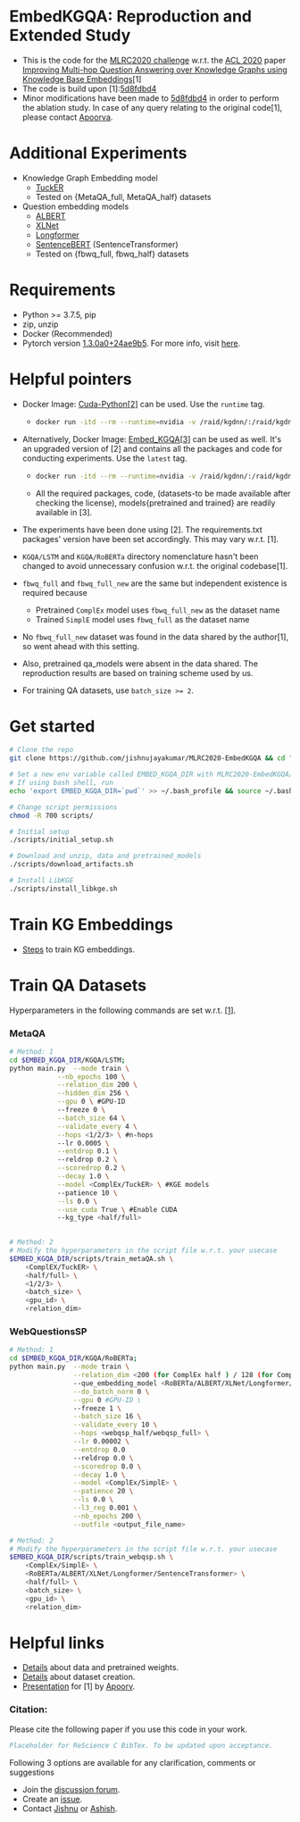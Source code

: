 # EmbedKGQA: Reproduction and Extended Study 
- This is the code for the [MLRC2020 challenge](https://paperswithcode.com/rc2020) w.r.t. the [ACL 2020](https://acl2020.org/) paper [Improving Multi-hop Question Answering over Knowledge Graphs using Knowledge Base Embeddings](https://malllabiisc.github.io/publications/papers/final_embedkgqa.pdf)[1]
- The code is build upon [1]:[5d8fdbd4](https://github.com/malllabiisc/EmbedKGQA/tree/5d8fdbd4be77fdcb2e67a0dc8a7115844606175a)
- Minor modifications have been made to [5d8fdbd4](https://github.com/malllabiisc/EmbedKGQA/tree/5d8fdbd4be77fdcb2e67a0dc8a7115844606175a) in order to perform the ablation study. In case of any query relating to the original code[1], please contact [Apoorva](https://apoorvumang.github.io/).
# Additional Experiments
- Knowledge Graph Embedding model
     - [TuckER](https://arxiv.org/abs/1901.09590)
     - Tested on {MetaQA_full, MetaQA_half} datasets 
- Question embedding models
    - [ALBERT](https://arxiv.org/abs/1909.11942)
    - [XLNet](https://arxiv.org/abs/1906.08237)
    - [Longformer](https://arxiv.org/abs/2004.05150)
    - [SentenceBERT](https://arxiv.org/abs/1908.10084) (SentenceTransformer)
    - Tested on {fbwq_full, fbwq_half} datasets 

# Requirements
- Python >= 3.7.5, pip
- zip, unzip
- Docker (Recommended)
- Pytorch version [1.3.0a0+24ae9b5](https://github.com/pytorch/pytorch/tree/24ae9b504094937fbc7c24012fbe5c601e024bcd). For more info, visit [here](https://docs.nvidia.com/deeplearning/frameworks/pytorch-release-notes/rel_19-10.html).

# Helpful pointers
- Docker Image: [Cuda-Python[2]](https://hub.docker.com/r/qts8n/cuda-python/) can be used. Use the `runtime` tag.
    - ```bash
      docker run -itd --rm --runtime=nvidia -v /raid/kgdnn/:/raid/kgdnn/ --name embedkgqa__4567 -e NVIDIA_VISIBLE_DEVICES=4,5,6,7  -p 7777:7777 qts8n/cuda-python:runtime
      ```
- Alternatively, Docker Image: [Embed_KGQA[3]](https://hub.docker.com/r/jishnup/embed_kgqa) can be used as well. It's an upgraded version of [2] and contains all the packages and code for conducting experiments. Use the `latest` tag.
    - ```bash
      docker run -itd --rm --runtime=nvidia -v /raid/kgdnn/:/raid/kgdnn/ --name embedkgqa__4567 -e NVIDIA_VISIBLE_DEVICES=4,5,6,7  -p 7777:7777 jishnup/embed_kgqa:latest
      ```
    - All the required packages, code, (datasets-to be made available after checking the license), models{pretrained and trained} are readily available in [3].
- The experiments have been done using [2]. The requirements.txt packages' version have been set accordingly. This may vary w.r.t. [1].
- `KGQA/LSTM` and `KGQA/RoBERTa` directory nomenclature hasn't been changed to avoid unnecessary confusion w.r.t. the original codebase[1].

- `fbwq_full` and `fbwq_full_new` are the same but independent existence is required because
    - Pretrained `ComplEx` model uses `fbwq_full_new` as the dataset name
    - Trained `SimplE` model uses `fbwq_full` as the dataset name
- No `fbwq_full_new` dataset was found in the data shared by the author[1], so went ahead with this setting.

- Also, pretrained qa_models were absent in the data shared. The reproduction results are based on training scheme used by us.

- For training QA datasets, use ```batch_size >= 2```. 

# Get started
```bash
# Clone the repo
git clone https://github.com/jishnujayakumar/MLRC2020-EmbedKGQA && cd "$_"

# Set a new env variable called EMBED_KGQA_DIR with MLRC2020-EmbedKGQA/ directory's absolute path as value
# If using bash shell, run 
echo 'export EMBED_KGQA_DIR=`pwd`' >> ~/.bash_profile && source ~/.bash_profile

# Change script permissions
chmod -R 700 scripts/

# Initial setup
./scripts/initial_setup.sh

# Download and unzip, data and pretrained_models
./scripts/download_artifacts.sh

# Install LibKGE
./scripts/install_libkge.sh
```

# Train KG Embeddings
- [Steps](https://github.com/jishnujayakumar/MLRC2020-EmbedKGQA/tree/main/train_embeddings#steps-to-train-knowledge-graph-embedding-models) to train KG embeddings.

# Train QA Datasets
Hyperparameters in the following commands are set w.r.t. [[1]](https://github.com/malllabiisc/EmbedKGQA#metaqa).
### MetaQA
```bash
# Method: 1
cd $EMBED_KGQA_DIR/KGQA/LSTM;
python main.py  --mode train \
            --nb_epochs 100 \
            --relation_dim 200 \
            --hidden_dim 256 \
            --gpu 0 \ #GPU-ID
            --freeze 0 \
            --batch_size 64 \
            --validate_every 4 \
            --hops <1/2/3> \ #n-hops
            --lr 0.0005 \
            --entdrop 0.1 \ 
            --reldrop 0.2 \
            --scoredrop 0.2 \
            --decay 1.0 \
            --model <ComplEx/TuckER> \ #KGE models
            --patience 10 \
            --ls 0.0 \
            --use_cuda True \ #Enable CUDA
            --kg_type <half/full>

        
# Method: 2
# Modify the hyperparameters in the script file w.r.t. your usecase
$EMBED_KGQA_DIR/scripts/train_metaQA.sh \
    <ComplEX/TuckER> \
    <half/full> \
    <1/2/3> \
    <batch_size> \
    <gpu_id> \
    <relation_dim>
```

### WebQuestionsSP
```bash
# Method: 1
cd $EMBED_KGQA_DIR/KGQA/RoBERTa;
python main.py  --mode train \
                --relation_dim <200 (for ComplEx half ) / 128 (for ComplEx full)> \
                --que_embedding_model <RoBERTa/ALBERT/XLNet/Longformer/SentenceTransformer> \
                --do_batch_norm 0 \
                --gpu 0 #GPU-ID \
                --freeze 1 \
                --batch_size 16 \
                --validate_every 10 \
                --hops <webqsp_half/webqsp_full> \
                --lr 0.00002 \
                --entdrop 0.0 
                --reldrop 0.0 \
                --scoredrop 0.0 \
                --decay 1.0 \
                --model <ComplEx/SimplE> \
                --patience 20 \
                --ls 0.0 \
                --l3_reg 0.001 \
                --nb_epochs 200 \
                --outfile <output_file_name>

# Method: 2
# Modify the hyperparameters in the script file w.r.t. your usecase
$EMBED_KGQA_DIR/scripts/train_webqsp.sh \
    <ComplEx/SimplE> \
    <RoBERTa/ALBERT/XLNet/Longformer/SentenceTransformer> \
    <half/full> \
    <batch_size> \
    <gpu_id> \
    <relation_dim>
```

# Helpful links
- [Details](https://github.com/malllabiisc/EmbedKGQA#instructions) about data and pretrained weights.
- [Details](https://github.com/malllabiisc/EmbedKGQA#dataset-creation) about dataset creation.
- [Presentation](https://slideslive.com/38929421/improving-multihop-question-answering-over-knowledge-graphs-using-knowledge-base-embeddings) for [1] by [Apoorv](https://apoorvumang.github.io/).


### Citation:
Please cite the following paper if you use this code in your work.

```bibtex
Placeholder for ReScience C BibTex. To be updated upon acceptance.
```

Following 3 options are available for any clarification, comments or suggestions
- Join the [discussion forum](https://github.com/jishnujayakumar/MLRC2020-EmbedKGQA/discussions/).
- Create an [issue](https://github.com/jishnujayakumar/MLRC2020-EmbedKGQA/issues).
- Contact [Jishnu](https://jishnujayakumar.github.io/) or [Ashish](mailto:asardana@nvidia.com).

